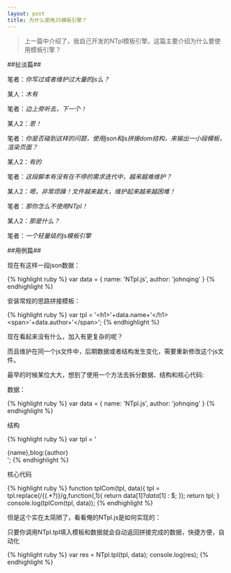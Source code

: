 ```yaml
---
layout: post
title: 为什么使用JS模板引擎？
---
```


> 上一篇中介绍了，我自己开发的NTpl模板引擎。这篇主要介绍为什么要使用模板引擎？

##扯淡篇##

笔者：*你写过或者维护过大量的js么？*

某人：*木有*

笔者：*边上旁听去，下一个！*

某人2：*恩！*

笔者：*你是否碰到这样的问题，使用json和js拼接dom结构，来输出一小段模板，渲染页面？*

某人2：*有的*

笔者：*这段脚本有没有在不停的需求迭代中，越来越难维护？*

某人2：*嗯，非常烦躁！文件越来越大，维护起来越来越困难！*

笔者：*那你怎么不使用NTpl！*

某人2：*那是什么？*

笔者：*一个轻量级的js模板引擎*

##用例篇##

现在有这样一段json数据：

{% highlight ruby %}
var data = {
    name: 'NTpl.js',
    author: 'johnqing'
}
{% endhighlight %}

安装常规的思路拼接模板：

{% highlight ruby %}
var tpl = '&lt;h1&gt;'+data.name+'&lt;/h1&gt;&lt;span&gt;'+data.author+'&lt;/span&gt;';
{% endhighlight %}

现在看起来没有什么，加入有更复杂的呢？

而且维护在同一个js文件中，后期数据或者结构发生变化，需要重新修改这个js文件。

最早的时候某位大大，想到了使用一个方法去拆分数据、结构和核心代码:

数据：

{% highlight ruby %}
var data = {
    name: 'NTpl.js',
    author: 'johnqing'
}
{% endhighlight %}

结构

{% highlight ruby %}
var tpl = '<div>{name},blog:{author}</div>';
{% endhighlight %}

核心代码

{% highlight ruby %}
function tplCom(tpl, data){
    tpl = tpl.replace(/{(.*?)}/g,function($,$1){
        return data[$1] ? data[$1] : $;
    });
    return tpl;
}
console.log(tplCom(tpl, data));
{% endhighlight %}

但是这个实在太简陋了，看看俺的NTpl.js是如何实现的：

只要你调用NTpl.tpl填入模板和数据就会自动返回拼接完成的数据，快捷方便，自动化

{% highlight ruby %}
var res = NTpl.tpl(tpl, data);
console.log(res);
{% endhighlight %}
